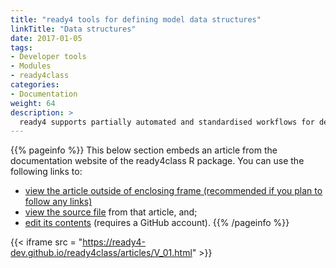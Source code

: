 ```yaml
---
title: "ready4 tools for defining model data structures"
linkTitle: "Data structures"
date: 2017-01-05
tags:
- Developer tools
- Modules
- ready4class
categories:
- Documentation
weight: 64
description: >
  ready4 supports partially automated and standardised workflows for defining the data structures to be used in computational models. 
---
```


{{% pageinfo %}}
This below section embeds an article from the documentation website of the ready4class R package. You can use the following links to:

* [view the article outside of enclosing frame (recommended if you plan to follow any links)](https://ready4-dev.github.io/ready4class/articles/V_01.html)
* [view the source file](https://github.com/ready4-dev/ready4class/blob/master/vignettes/V_01.Rmd) from that article, and;
* [edit its contents](https://github.com/ready4-dev/ready4class/edit/master/vignettes/V_01.Rmd) (requires a GitHub account).
{{% /pageinfo %}}

{{< iframe src = "https://ready4-dev.github.io/ready4class/articles/V_01.html" >}}